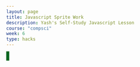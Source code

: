 ```yaml
---
layout: page
title: Javascript Sprite Work
description: Yash's Self-Study Javascript Lesson
course: "compsci"
week: 6
type: hacks
---
```


<style>
    #gameCanvasUnique {
        border: 4px solid rgb(4, 102, 33); /* Green border for the canvas */
    }
</style>

<canvas id="gameCanvasUnique" width="1280" height="1280"></canvas>

<script>
// Outer function is required by Jupyter Notebook to avoid conflicts
function defineAndDrawSprite() {

    /**
     * Function to define the sprite metadata for Tux the penguin
     * @returns {Object} spriteMetaData - The metadata for the Tux sprite
     */

    /**
     * Function to define the sprite metadata for Tux the penguin
     * @returns {Object} spriteMetaData - The metadata for the Tux sprite
     */
     function MarioSpriteMetaData() {
        // NPC sprite data (Tux the penguin)
        const isLocal =  window.location.protocol === 'vscode-webview:' | false;
        const baseUrl = isLocal ? '.' : '/yash_2025';
        const spriteMetaData = {
            name: 'mario',
            src: `${baseUrl}/images/knight.png`,
            orientation: {
                rows: 8,
                columns: 24,
            },
            scale: {
                x: 1.00,
                y: 1.00  
            }
        };

        return spriteMetaData;
    }


    /**
     * Class to handle the canvas data and drawing of the sprite
     */
    class CanvasData {
        constructor(spriteMetaData) {
            this.spriteMetaData = spriteMetaData;
            this.INIT_POSITION = { x: 0, y: 0 };
            this.canvas = document.getElementById('gameCanvasUnique');
            this.ctx = this.canvas.getContext('2d');
            this.spriteImage = new Image();
            this.spriteImage.src = spriteMetaData.src;
            this.spriteImage.onload = () => this.draw(); // Ensure draw is called after image is loaded
        }

        // Method to draw each sprite individually
        draw() {
            // This is the size of the sprite file, calculated from the PNG file 
            this.ctx.filter = 'invert(100%)';
            const sheetWidth = this.spriteImage.width; 
            const sheetHeight = this.spriteImage.height;
            // This meta data describes the sprite sheet
            const rows = this.spriteMetaData.orientation.rows;
            const cols = this.spriteMetaData.orientation.columns;
            const jagged = this.spriteMetaData.orientation.jagged || null;
            const header = this.spriteMetaData.orientation.header || 0;
            const pad = this.spriteMetaData.orientation.pad || 0;
            // This is the initial output position on the canvas
            const x = this.INIT_POSITION.x;
            const y = this.INIT_POSITION.y;

            // Calculate the dimensions of each individual sprite
            const spriteWidth = sheetWidth / cols;
            const spriteHeight = (sheetHeight - header * rows) / rows;

            console.log(`Sprite Sheet Dimensions: ${sheetWidth}x${sheetHeight}`);
            console.log(`Individual Sprite Dimensions: ${spriteWidth}x${spriteHeight}`);
            console.log(`Rows: ${rows}, Columns: ${cols}`);

            // Nested for loop to draw 2-dimensional sprite sheet
            for (let row = 0; row < rows; row++) {
                const columnsInRow = jagged ? jagged[row] || cols : cols;
                for (let col = 0; col < columnsInRow; col++) {
                    // Calculate the source coordinates and dimensions
                    const srcX = col * spriteWidth + (pad * col);
                    const srcY = row * (spriteHeight + header) - (pad * row);
                    const srcWidth = spriteWidth - (pad * 4) - (col + pad); // Subtract 8 pixels (4 from each side)
                    const srcHeight = spriteHeight - (pad * 2); // Subtract 8 pixels (4 from each side)

                    // Calculate the destination coordinates and dimensions
                    const destX = x + col * spriteWidth * this.spriteMetaData.scale.x;
                    const destY = y + row * spriteHeight * this.spriteMetaData.scale.y;
                    const destWidth = spriteWidth * this.spriteMetaData.scale.x;
                    const destHeight = spriteHeight * this.spriteMetaData.scale.y;

                    console.log(`Drawing row: ${row}, column: ${col}`);
                    console.log(`Source: (${srcX}, ${srcY}, ${spriteWidth}, ${spriteHeight})`);
                    console.log(`Destination: (${destX}, ${destY}, ${destWidth}, ${destHeight})`);

                    this.ctx.drawImage(
                        this.spriteImage,
                        srcX, srcY + header, srcWidth, srcHeight, // Source rectangle
                        destX, destY, destWidth, destHeight // Destination rectangle
                    );
                }
            }
        }
    }

    // Setup to Tux sprite
    //const tux = new CanvasData(TuxSpriteMetaData());
    const mario = new CanvasData(MarioSpriteMetaData());
}

defineAndDrawSprite();
</script>